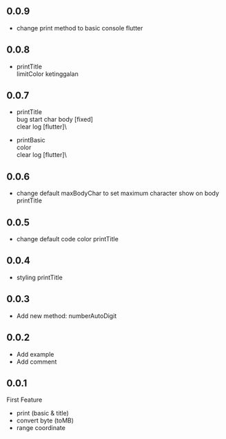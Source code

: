 ## 0.0.9
- change print method to basic console flutter

## 0.0.8
- printTitle\
limitColor ketinggalan

## 0.0.7

- printTitle\
bug start char body [fixed]\
clear log [flutter]\

- printBasic\
color\
clear log [flutter]\

## 0.0.6

- change default maxBodyChar to set maximum character show on body printTitle

## 0.0.5

- change default code color printTitle

## 0.0.4

- styling printTitle

## 0.0.3

- Add new method: numberAutoDigit

## 0.0.2

- Add example
- Add comment

## 0.0.1

First Feature
- print (basic & title)
- convert byte (toMB)
- range coordinate
